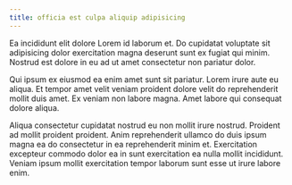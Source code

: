 ```yaml
---
title: officia est culpa aliquip adipisicing
---
```


Ea incididunt elit dolore Lorem id laborum et. Do cupidatat voluptate sit adipisicing dolor exercitation magna deserunt sunt ex fugiat qui minim. Nostrud est dolore in eu ad ut amet consectetur non pariatur dolor.

Qui ipsum ex eiusmod ea enim amet sunt sit pariatur. Lorem irure aute eu aliqua. Et tempor amet velit veniam proident dolore velit do reprehenderit mollit duis amet. Ex veniam non labore magna. Amet labore qui consequat dolore aliqua.

Aliqua consectetur cupidatat nostrud eu non mollit irure nostrud. Proident ad mollit proident proident. Anim reprehenderit ullamco do duis ipsum magna ea do consectetur in ea reprehenderit minim et. Exercitation excepteur commodo dolor ea in sunt exercitation ea nulla mollit incididunt. Veniam ipsum mollit exercitation tempor laborum sunt esse ut irure labore enim.